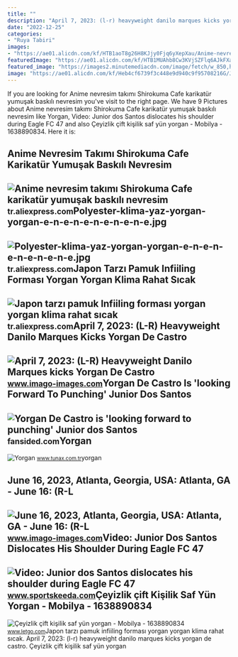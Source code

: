 ```yaml
---
title: ""
description: "April 7, 2023: (l-r) heavyweight danilo marques kicks yorgan de castro"
date: "2022-12-25"
categories:
- "Ruya Tabiri"
images:
- "https://ae01.alicdn.com/kf/HTB1aoT8g26H8KJjy0Fjq6yXepXau/Anime-nevresim-tak-m-Shirokuma-Cafe-karikat-r-yumu-ak-bask-l-nevresim-tak-m-yast.jpg"
featuredImage: "https://ae01.alicdn.com/kf/HTB1MUAhb8Cw3KVjSZFlq6AJkFXar/Polyester-klima-yaz-yorgan-yorgan-e-n-e-n-e-n-e-n-e-n-e.jpg"
featured_image: "https://images2.minutemediacdn.com/image/fetch/w_850,h_560,c_fill,g_auto,f_auto/https://fansided.com/files/2022/04/Screen-Shot-2022-05-10-at-7.24.58-PM-850x514.jpg"
image: "https://ae01.alicdn.com/kf/Heb4cf6739f3c448e9d940c9f95708216G/Japon-tarz-pamuk-Infiiling-formas-yorgan-yorgan-klima-rahat-s-cak-yorgan-yeni-tasar-m-k.jpg"
---
```


If you are looking for Anime nevresim takımı Shirokuma Cafe karikatür yumuşak baskılı nevresim you've visit to the right page. We have 9 Pictures about Anime nevresim takımı Shirokuma Cafe karikatür yumuşak baskılı nevresim like Yorgan, Video: Junior dos Santos dislocates his shoulder during Eagle FC 47 and also Çeyizlik çift kişilik saf yün yorgan - Mobilya - 1638890834. Here it is:

Anime Nevresim Takımı Shirokuma Cafe Karikatür Yumuşak Baskılı Nevresim
-----------------------------------------------------------------------

 ![Anime nevresim takımı Shirokuma Cafe karikatür yumuşak baskılı nevresim](https://ae01.alicdn.com/kf/HTB1aoT8g26H8KJjy0Fjq6yXepXau/Anime-nevresim-tak-m-Shirokuma-Cafe-karikat-r-yumu-ak-bask-l-nevresim-tak-m-yast.jpg) <small>tr.aliexpress.com</small>Polyester-klima-yaz-yorgan-yorgan-e-n-e-n-e-n-e-n-e-n-e.jpg
-----------------------------------------------------------

 ![Polyester-klima-yaz-yorgan-yorgan-e-n-e-n-e-n-e-n-e-n-e.jpg](https://ae01.alicdn.com/kf/HTB1MUAhb8Cw3KVjSZFlq6AJkFXar/Polyester-klima-yaz-yorgan-yorgan-e-n-e-n-e-n-e-n-e-n-e.jpg) <small>tr.aliexpress.com</small>Japon Tarzı Pamuk Infiiling Forması Yorgan Yorgan Klima Rahat Sıcak
-------------------------------------------------------------------

 ![Japon tarzı pamuk Infiiling forması yorgan yorgan klima rahat sıcak](https://ae01.alicdn.com/kf/Heb4cf6739f3c448e9d940c9f95708216G/Japon-tarz-pamuk-Infiiling-formas-yorgan-yorgan-klima-rahat-s-cak-yorgan-yeni-tasar-m-k.jpg) <small>tr.aliexpress.com</small>April 7, 2023: (L-R) Heavyweight Danilo Marques Kicks Yorgan De Castro
----------------------------------------------------------------------

 ![April 7, 2023: (L-R) Heavyweight Danilo Marques kicks Yorgan De Castro](https://cdn.imago-images.com/bild/sp/1027496281/m.jpg?class=ogimage) <small>www.imago-images.com</small>Yorgan De Castro Is 'looking Forward To Punching' Junior Dos Santos
-------------------------------------------------------------------

 ![Yorgan De Castro is 'looking forward to punching' Junior dos Santos](https://images2.minutemediacdn.com/image/fetch/w_850,h_560,c_fill,g_auto,f_auto/https://fansided.com/files/2022/04/Screen-Shot-2022-05-10-at-7.24.58-PM-850x514.jpg) <small>fansided.com</small>Yorgan
------

 ![Yorgan](https://www.tunax.com.tr/depo/pages/o-yorgan-r42emhvj7f.jpg) <small>www.tunax.com.tr</small>yorgan

June 16, 2023, Atlanta, Georgia, USA: Atlanta, GA - June 16: (R-L
-----------------------------------------------------------------

 ![June 16, 2023, Atlanta, Georgia, USA: Atlanta, GA - June 16: (R-L](https://cdn.imago-images.com/bild/sp/1031033802/m.jpg?class=ogimage) <small>www.imago-images.com</small>Video: Junior Dos Santos Dislocates His Shoulder During Eagle FC 47
-------------------------------------------------------------------

 ![Video: Junior dos Santos dislocates his shoulder during Eagle FC 47](https://staticg.sportskeeda.com/editor/2022/05/04350-16531126506939-1920.jpg) <small>www.sportskeeda.com</small>Çeyizlik çift Kişilik Saf Yün Yorgan - Mobilya - 1638890834
-----------------------------------------------------------

 ![Çeyizlik çift kişilik saf yün yorgan - Mobilya - 1638890834](https://apollo-ireland.akamaized.net/v1/files/g92ynef233r4-OLXAUTOTR/image) <small>www.letgo.com</small>Japon tarzı pamuk infiiling forması yorgan yorgan klima rahat sıcak. April 7, 2023: (l-r) heavyweight danilo marques kicks yorgan de castro. Çeyizlik çift kişilik saf yün yorgan
